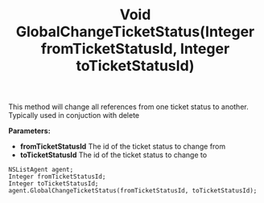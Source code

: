 ﻿---
uid: crmscript_ref_NSListAgent_GlobalChangeTicketStatus
title: Void GlobalChangeTicketStatus(Integer fromTicketStatusId, Integer toTicketStatusId)
intellisense: NSListAgent.GlobalChangeTicketStatus
keywords: NSListAgent, GlobalChangeTicketStatus
so.topic: reference
---

This method will change all references from one ticket status to another. Typically used in conjuction with delete

**Parameters:**
 - **fromTicketStatusId** The id of the ticket status to change from
 - **toTicketStatusId** The id of the ticket status to change to

```crmscript
NSListAgent agent;
Integer fromTicketStatusId;
Integer toTicketStatusId;
agent.GlobalChangeTicketStatus(fromTicketStatusId, toTicketStatusId);
```


